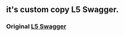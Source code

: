 ## it's custom copy L5 Swagger. 

### Original [L5 Swagger](https://github.com/DarkaOnLine/L5-Swagger)

